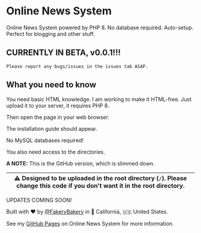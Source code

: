 # Online News System
Online News System powered by PHP 8. No database required. Auto-setup.
Perfect for blogging and other stuff.
## CURRENTLY IN BETA, v0.0.1!!!
    Please report any bugs/issues in the issues tab ASAP.
## What you need to know
You need basic HTML knowledge. I am working to make it HTML-free.
Just upload it to your server, it requires PHP 8.

Then open the page in your web browser.

The installation guide should appear.

No MySQL databases required!

You also need access to the directories.

**A NOTE:** This is the GitHub version, which is slimmed down.

| :warning: Designed to be uploaded in the root directory (`/`). Please change this code if you don't want it in the root directory.
| ---

UPDATES COMING SOON!

Built with :heart: by <a href="https://github.com/fakerybakery">@FakeryBakery</a> in :bear: California, :us: United States.

See my <a href="https://fakerybakery.github.io/Online-News-System">GitHub Pages</a> on Online News System for more information.
